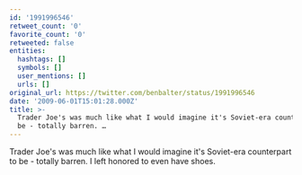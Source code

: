 ```yaml
---
id: '1991996546'
retweet_count: '0'
favorite_count: '0'
retweeted: false
entities:
  hashtags: []
  symbols: []
  user_mentions: []
  urls: []
original_url: https://twitter.com/benbalter/status/1991996546
date: '2009-06-01T15:01:28.000Z'
title: >-
  Trader Joe's was much like what I would imagine it's Soviet-era counterpart to
  be - totally barren. …
---
```


Trader Joe's was much like what I would imagine it's Soviet-era counterpart to be - totally barren.  I left honored to even have shoes.